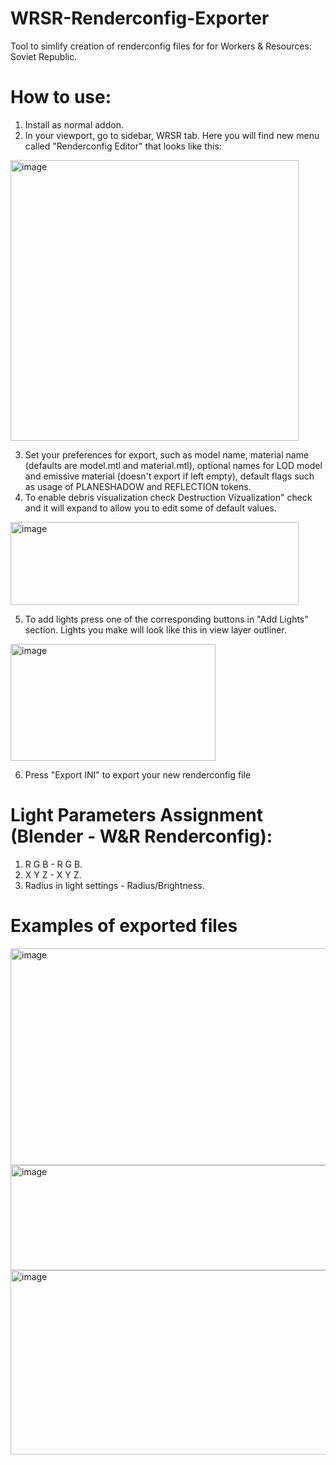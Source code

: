 # WRSR-Renderconfig-Exporter
Tool to simlify creation of renderconfig files for for Workers &amp; Resources: Soviet Republic.

# How to use:
1. Install as normal addon.
2. In your viewport, go to sidebar, WRSR tab. Here you will find new menu called "Renderconfig Editor" that looks like this:
<img width="461" height="449" alt="image" src="https://github.com/user-attachments/assets/7a4d6eda-15d5-4c34-9988-6378910fb613" />

3. Set your preferences for export, such as model name, material name (defaults are model.mtl and material.mtl), optional names for LOD model and emissive material (doesn't export if left empty), default flags such as usage of PLANESHADOW and REFLECTION tokens.
4. To enable debris visualization check Destruction Vizualization" check and it will expand to allow you to edit some of default values.
<img width="461" height="133" alt="image" src="https://github.com/user-attachments/assets/3dfdf9c3-a40f-4de5-b152-a2892a7b86e3" />

5. To add lights press one of the corresponding buttons in "Add Lights" section. Lights you make will look like this in view layer outliner.
<img width="328" height="187" alt="image" src="https://github.com/user-attachments/assets/0d45bc73-796e-4b33-85e6-6d3678d9fd0e" />

6. Press "Export INI" to export your new renderconfig file


# Light Parameters Assignment (Blender - W&R Renderconfig):
1. R G B - R G B.
2. X Y Z - X Y Z.
3. Radius in light settings - Radius/Brightness.

# Examples of exported files
<img width="712" height="347" alt="image" src="https://github.com/user-attachments/assets/0ad68078-f1a2-482e-ac25-5f8af3f33534" />
<img width="572" height="168" alt="image" src="https://github.com/user-attachments/assets/ff6bfb40-850b-4d6b-82c2-71b82d0b06cc" />
<img width="618" height="295" alt="image" src="https://github.com/user-attachments/assets/90b874fd-7044-41da-bd7b-4b804f33d889" />
